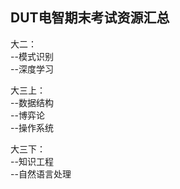 ## DUT电智期末考试资源汇总
大二：   
   --模式识别  
   --深度学习  

大三上：  
  --数据结构  
  --博弈论     
  --操作系统  

大三下：  
  --知识工程  
  --自然语言处理  

